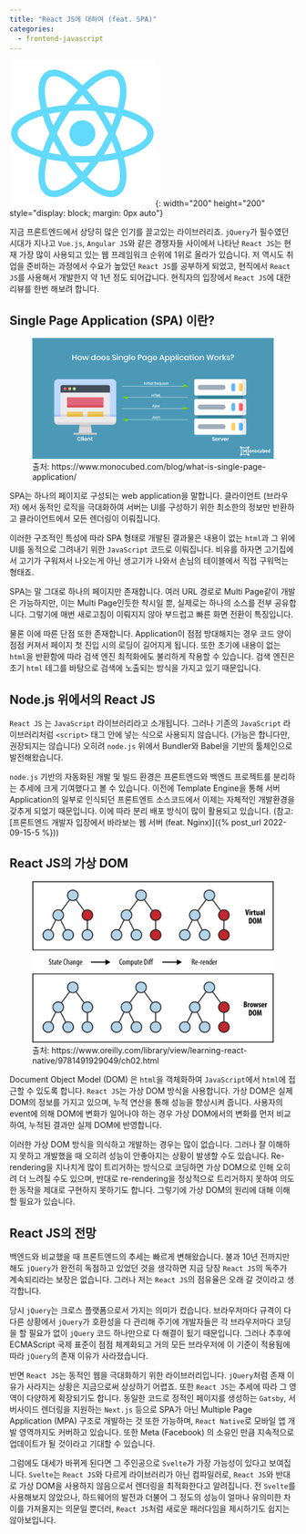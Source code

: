 ```yaml
---
title: "React JS에 대하여 (feat. SPA)"
categories:
  - frontend-javascript
---
```


![React JS icon](/images/icons/react.svg){: width="200" height="200" style="display: block; margin: 0px auto"}

<!--excerpt open-->

지금 프론트엔드에서 상당히 많은 인기를 끌고있는 라이브러리죠. `jQuery`가 필수였던 시대가 지나고 `Vue.js`, `Angular JS`와 같은 경쟁자들 사이에서 나타난 `React JS`는 현재 가장 많이 사용되고 있는 웹 프레임워크 순위에 1위로 올라가 있습니다. 저 역시도 취업을 준비하는 과정에서 수요가 높았던 `React JS`를 공부하게 되었고, 현직에서 `React JS`를 사용해서 개발한지 약 1년 정도 되어갑니다. 현직자의 입장에서 `React JS`에 대한 리뷰를 한번 해보려 합니다.

<!--excerpt close-->

## Single Page Application (SPA) 이란?

<figure>
  <img src="/images/7/1.png" alt="image1">
  <figcaption>출처: https://www.monocubed.com/blog/what-is-single-page-application/</figcaption>
</figure>

SPA는 하나의 페이지로 구성되는 web application을 말합니다. 클라이언트 (브라우저) 에서 동적인 로직을 극대화하여 서버는 UI를 구성하기 위한 최소한의 정보만 반환하고 클라이언트에서 모든 렌더링이 이뤄집니다.

이러한 구조적인 특성에 따라 SPA 형태로 개발된 결과물은 내용이 없는 `html`과 그 위에 UI를 동적으로 그려내기 위한 `JavaScript` 코드로 이뤄집니다. 비유를 하자면 고기집에서 고기가 구워져서 나오는게 아닌 생고기가 나와서 손님의 테이블에서 직접 구워먹는 형태죠.

SPA는 말 그대로 하나의 페이지만 존재합니다. 여러 URL 경로로 Multi Page같이 개발은 가능하지만, 이는 Multi Page인듯한 착시일 뿐, 실제로는 하나의 소스를 전부 공유합니다. 그렇기에 매번 새로고침이 이뤄지지 않아 부드럽고 빠른 화면 전환이 특징입니다.

물론 이에 따른 단점 또한 존재합니다. Application이 점점 방대해지는 경우 코드 양이 점점 커져서 페이지 첫 진입 시의 로딩이 길어지게 됩니다. 또한 초기에 내용이 없는 `html`을 반환함에 따라 검색 엔진 최적화에도 불리하게 작용할 수 있습니다. 검색 엔진은 초기 `html` 테그를 바탕으로 검색에 노출되는 방식을 가지고 있기 때문입니다.

## Node.js 위에서의 React JS

`React JS` 는 `JavaScript` 라이브러리라고 소개됩니다. 그러나 기존의 `JavaScript` 라이브러리처럼 `<script>` 태그 안에 넣는 식으로 사용되지 않습니다. (가능은 합니다만, 권장되지는 않습니다) 오히려 `node.js` 위에서 Bundler와 Babel을 기반의 툴체인으로 발전해왔습니다.

`node.js` 기반의 자동화된 개발 및 빌드 환경은 프론트엔드와 백엔드 프로젝트를 분리하는 추세에 크게 기여했다고 볼 수 있습니다. 이전에 Template Engine을 통해 서버 Application의 일부로 인식되던 프론트엔트 소스코드에서 이제는 자체적인 개발환경을 갖추게 되었기 때문입니다. 이에 따라 분리 배포 방식이 많이 활용되고 있습니다. (참고: [프론트엔드 개발자 입장에서 바라보는 웹 서버 (feat. Nginx)]({% post_url 2022-09-15-5 %}))

## React JS의 가상 DOM

<figure>
  <img src="/images/7/2.png" alt="image2">
  <figcaption>출처: https://www.oreilly.com/library/view/learning-react-native/9781491929049/ch02.html</figcaption>
</figure>

Document Object Model (DOM) 은 `html`을 객체화하여 `JavaScript`에서 `html`에 접근할 수 있도록 합니다. `React JS`는 가상 DOM 방식을 사용합니다. 가상 DOM은 실제 DOM의 정보를 가지고 있으며, 누적 연산을 통해 성능을 향상시켜 줍니다. 사용자의 event에 의해 DOM에 변화가 일어나야 하는 경우 가상 DOM에서의 변화를 먼저 비교하여, 누적된 결과만 실제 DOM에 반영합니다.

이러한 가상 DOM 방식을 의식하고 개발하는 경우는 많이 없습니다. 그러나 잘 이해하지 못하고 개발했을 때 오히려 성능이 안좋아지는 상황이 발생할 수도 있습니다. Re-rendering을 지나치게 많이 트리거하는 방식으로 코딩하면 가상 DOM으로 인해 오히려 더 느려질 수도 있으며, 반대로 re-rendering을 정상적으로 트리거하지 못하여 의도한 동작을 제대로 구현하지 못하기도 합니다. 그렇기에 가상 DOM의 원리에 대해 이해할 필요가 있습니다.

## React JS의 전망

백엔드와 비교했을 때 프론트엔드의 추세는 빠르게 변해왔습니다. 불과 10년 전까지만 해도 `jQuery`가 완전히 독점하고 있었던 것을 생각하면 지금 당장 `React JS`의 독주가 계속되리라는 보장은 없습니다. 그러나 저는 `React JS`의 점유율은 오래 갈 것이라고 생각합니다.

당시 `jQuery`는 크로스 플랫폼으로서 가지는 의미가 컸습니다. 브라우저마다 규격이 다 다른 상황에서 `jQuery`가 호환성을 다 관리해 주기에 개발자들은 각 브라우저마다 코딩을 할 필요가 없이 `jQuery` 코드 하나만으로 다 해결이 됬기 때문입니다. 그러나 추후에 ECMAScript 국제 표준이 점점 체계화되고 거의 모든 브라우저에 이 기준이 적용됨에 따라 `jQuery`의 존재 이유가 사라졌습니다.

반면 `React JS`는 동적인 웹을 극대화하기 위한 라이브러리입니다. `jQuery`처럼 존재 이유가 사라지는 상황은 지금으로써 상상하기 어렵죠. 또한 `React JS`는 추세에 따라 그 영역이 다양하게 확장되기도 합니다. 동일한 코드로 정적인 페이지를 생성하는 `Gatsby`, 서버사이드 렌더링을 지원하는 `Next.js` 등으로 SPA가 아닌 Multiple Page Application (MPA) 구조로 개발하는 것 또한 가능하며, `React Native`로 모바일 앱 개발 영역까지도 커버하고 있습니다. 또한 Meta (Facebook) 의 소유인 만큼 지속적으로 업데이트가 될 것이라고 기대할 수 있습니다.

그럼에도 대세가 바뀌게 된다면 그 주인공으로 `Svelte`가 가장 가능성이 있다고 보여집니다. `Svelte`는 `React JS`와 다르게 라이브러리가 아닌 컴파일러로, `React JS`와 반대로 가상 DOM을 사용하지 않음으로서 렌더링을 최적화한다고 알려집니다. 전 `Svelte`를 사용해보지 않았으나, 하드웨어의 발전과 더불어 그 정도의 성능이 얼마나 유의미한 차이를 가져올지는 의문일 뿐더러, `React JS`처럼 새로운 패러다임을 제시하기도 쉽지는 않아보입니다.